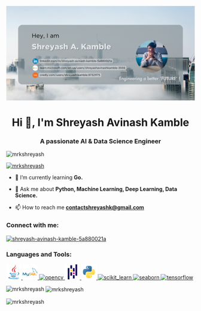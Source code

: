 ![logo](https://github.com/mrkshreyash/mrkshreyash/blob/main/GitHub%20Banner%201280x640.png)

<h1 align="center">Hi 👋, I'm Shreyash Avinash Kamble</h1>
<h3 align="center">A passionate AI & Data Science Engineer</h3>

<p align="left"> <img src="https://komarev.com/ghpvc/?username=mrkshreyash&label=Profile%20views&color=0e75b6&style=flat" alt="mrkshreyash" /> </p>

<p align="left"> <a href="https://github.com/ryo-ma/github-profile-trophy"><img src="https://github-profile-trophy.vercel.app/?username=mrkshreyash" alt="mrkshreyash" /></a> </p>

- 🌱 I’m currently learning **Go.**

- 💬 Ask me about **Python, Machine Learning, Deep Learning, Data Science.**

- 📫 How to reach me **contactshreyashk@gmail.com**

<h3 align="left">Connect with me:</h3>
<p align="left">
<a href="https://linkedin.com/in/shreyash-avinash-kamble-5a880021a" target="blank"><img align="center" src="https://raw.githubusercontent.com/rahuldkjain/github-profile-readme-generator/master/src/images/icons/Social/linked-in-alt.svg" alt="shreyash-avinash-kamble-5a880021a" height="30" width="40" /></a>
</p>

<h3 align="left">Languages and Tools:</h3>
<p align="left"> <a href="https://www.java.com" target="_blank" rel="noreferrer"> <img src="https://raw.githubusercontent.com/devicons/devicon/master/icons/java/java-original.svg" alt="java" width="40" height="40"/> </a> <a href="https://www.mysql.com/" target="_blank" rel="noreferrer"> <img src="https://raw.githubusercontent.com/devicons/devicon/master/icons/mysql/mysql-original-wordmark.svg" alt="mysql" width="40" height="40"/> </a> <a href="https://opencv.org/" target="_blank" rel="noreferrer"> <img src="https://www.vectorlogo.zone/logos/opencv/opencv-icon.svg" alt="opencv" width="40" height="40"/> </a> <a href="https://pandas.pydata.org/" target="_blank" rel="noreferrer"> <img src="https://raw.githubusercontent.com/devicons/devicon/2ae2a900d2f041da66e950e4d48052658d850630/icons/pandas/pandas-original.svg" alt="pandas" width="40" height="40"/> </a> <a href="https://www.python.org" target="_blank" rel="noreferrer"> <img src="https://raw.githubusercontent.com/devicons/devicon/master/icons/python/python-original.svg" alt="python" width="40" height="40"/> </a> <a href="https://scikit-learn.org/" target="_blank" rel="noreferrer"> <img src="https://upload.wikimedia.org/wikipedia/commons/0/05/Scikit_learn_logo_small.svg" alt="scikit_learn" width="40" height="40"/> </a> <a href="https://seaborn.pydata.org/" target="_blank" rel="noreferrer"> <img src="https://seaborn.pydata.org/_images/logo-mark-lightbg.svg" alt="seaborn" width="40" height="40"/> </a> <a href="https://www.tensorflow.org" target="_blank" rel="noreferrer"> <img src="https://www.vectorlogo.zone/logos/tensorflow/tensorflow-icon.svg" alt="tensorflow" width="40" height="40"/> </a> </p>

<p><img align="left" src="https://github-readme-stats.vercel.app/api/top-langs?username=mrkshreyash&show_icons=true&locale=en&layout=compact" alt="mrkshreyash" /></p>

<p>&nbsp;<img align="center" src="https://github-readme-stats.vercel.app/api?username=mrkshreyash&show_icons=true&locale=en" alt="mrkshreyash" /></p>

<p><img align="center" src="https://github-readme-streak-stats.herokuapp.com/?user=mrkshreyash&" alt="mrkshreyash" /></p>


<!---
shreyash-a-k/shreyash-a-k is a ✨ special ✨ repository because its `README.md` (this file) appears on your GitHub profile.
You can click the Preview link to take a look at your changes.
--->
